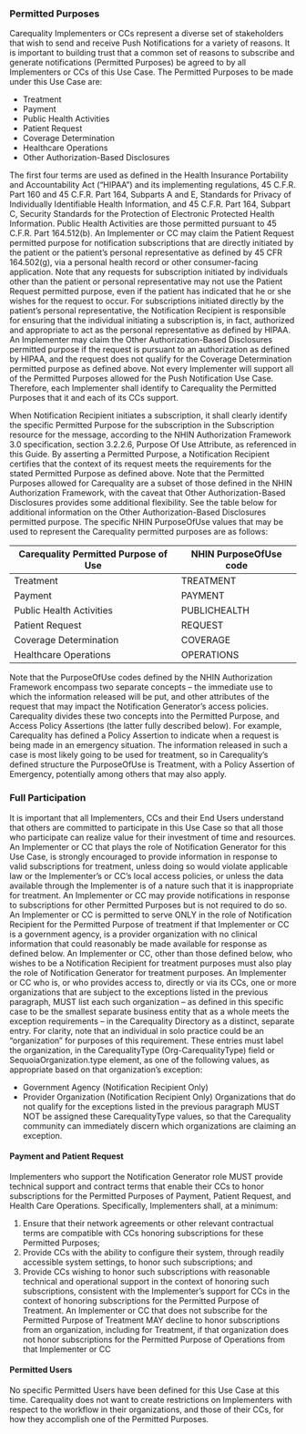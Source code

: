 ### Permitted Purposes
Carequality Implementers or CCs represent a diverse set of stakeholders that wish to send and receive Push Notifications for a variety of reasons. It is important to building trust that a common set of reasons to subscribe and generate notifications (Permitted Purposes) be agreed to by all Implementers or CCs of this Use Case. The Permitted Purposes to be made under this Use Case are:
*	Treatment
*	Payment
*	Public Health Activities
*	Patient Request
*	Coverage Determination
* Healthcare Operations
*	Other Authorization-Based Disclosures

The first four terms are used as defined in the Health Insurance Portability and Accountability Act (“HIPAA”) and its implementing regulations, 45 C.F.R. Part 160 and 45 C.F.R. Part 164, Subparts A and E, Standards for Privacy of Individually Identifiable Health Information, and 45 C.F.R. Part 164, Subpart C, Security Standards for the Protection of Electronic Protected Health Information. Public Health Activities are those permitted pursuant to 45 C.F.R. Part 164.512(b). An Implementer or CC  may claim the Patient Request permitted purpose for notification subscriptions that are directly initiated by the patient or the patient’s personal representative as defined by 45 CFR 164.502(g), via a personal health record or other consumer-facing application. Note that any requests for subscription initiated by individuals other than the patient or personal representative may not use the Patient Request permitted purpose, even if the patient has indicated that he or she wishes for the request to occur. For subscriptions initiated directly by the patient’s personal representative, the Notification Recipient is responsible for ensuring that the individual initiating a subscription is, in fact, authorized and appropriate to act as the personal representative as defined by HIPAA.
An Implementer may claim the Other Authorization-Based Disclosures permitted purpose if the request is pursuant to an authorization as defined by HIPAA, and the request does not qualify for the Coverage Determination permitted purpose as defined above.
Not every Implementer will support all of the Permitted Purposes allowed for the Push Notification Use Case. Therefore, each Implementer shall identify to Carequality the Permitted Purposes that it and each of its CCs support.

When Notification Recipient initiates a subscription, it shall clearly identify the specific Permitted Purpose for the subscription in the Subscription resource for the message, according to the NHIN Authorization Framework 3.0 specification, section 3.2.2.6, Purpose Of Use Attribute, as referenced in this Guide. By asserting a Permitted Purpose, a Notification Recipient certifies that the context of its request meets the requirements for the stated Permitted Purpose as defined above.  Note that the Permitted Purposes allowed for Carequality are a subset of those defined in the NHIN Authorization Framework, with the caveat that Other Authorization-Based Disclosures provides some additional flexibility. See the table below for additional information on the Other Authorization-Based Disclosures permitted purpose. The specific NHIN PurposeOfUse values that may be used to represent the Carequality permitted purposes are as follows:

|Carequality Permitted Purpose of Use | NHIN PurposeOfUse code |
|----------------|--------------------|
|Treatment|TREATMENT
|Payment|PAYMENT
|Public Health Activities|PUBLICHEALTH
|Patient Request|REQUEST|
|Coverage Determination|COVERAGE|
|Healthcare Operations|OPERATIONS|

Note that the PurposeOfUse codes defined by the NHIN Authorization Framework encompass two separate concepts – the immediate use to which the information released will be put, and other attributes of the request that may impact the Notification Generator’s access policies. Carequality divides these two concepts into the Permitted Purpose, and Access Policy Assertions (the latter fully described below). For example, Carequality has defined a Policy Assertion to indicate when a request is being made in an emergency situation. The information released in such a case is most likely going to be used for treatment, so in Carequality’s defined structure the PurposeOfUse is Treatment, with a Policy Assertion of Emergency, potentially among others that may also apply.



###	 Full Participation

It is important that all Implementers, CCs and their End Users understand that others are committed to participate in this Use Case so that all those who participate can realize value for their investment of time and resources.
An Implementer or CC that plays the role of Notification Generator for this Use Case, is strongly encouraged to provide information in response to valid subscriptions for treatment, unless doing so would violate applicable law or the Implementer’s or CC’s local access policies, or unless the data available through the Implementer is of a nature such that it is inappropriate for treatment. An Implementer or CC may provide notifications in response to subscriptions for other Permitted Purposes but is not required to do so.
An Implementer or CC is permitted to serve ONLY in the role of Notification Recipient for the Permitted Purpose of treatment if that Implementer or CC is a government agency, is a provider organization with no clinical information that could reasonably be made available for response as defined below. An Implementer or CC, other than those defined below, who wishes to be a Notification Recipient for treatment purposes must also play the role of Notification Generator for treatment purposes.
An Implementer or CC who is, or who provides access to, directly or via its CCs, one or more organizations that are subject to the exceptions listed in the previous paragraph, MUST list each such organization – as defined in this specific case to be the smallest separate business entity that as a whole meets the exception requirements – in the Carequality Directory as a distinct, separate entry. For clarity, note that an individual in solo practice could be an “organization” for purposes of this requirement. These entries must label the organization, in the CarequalityType  (Org-CarequalityType) field or SequoiaOrganization.type element, as one of the following values, as appropriate based on that organization’s exception:
*	Government Agency (Notification Recipient Only)
*	Provider Organization (Notification Recipient Only)
Organizations that do not qualify for the exceptions listed in the previous paragraph MUST NOT be assigned these CarequalityType values, so that the Carequality community can immediately discern which organizations are claiming an exception.

#### Payment and Patient Request
Implementers who support the Notification Generator role MUST provide technical support and contract terms that enable their CCs to honor subscriptions for the Permitted Purposes of Payment, Patient Request, and Health Care Operations. Specifically, Implementers shall, at a minimum:
1.	Ensure that their network agreements or other relevant contractual terms are compatible with CCs honoring subscriptions for these Permitted Purposes;
2.	Provide CCs with the ability to configure their system, through readily accessible system settings, to honor such subscriptions; and
3.	Provide CCs wishing to honor such subscriptions with reasonable technical and operational support in the context of honoring such subscriptions, consistent with the Implementer’s support for CCs in the context of honoring subscriptions for the Permitted Purpose of Treatment.
An Implementer or CC that does not  subscribe for the Permitted Purpose of Treatment MAY decline to honor subscriptions from an organization, including for Treatment, if that organization does not honor subscriptions for the Permitted Purpose of Operations from that Implementer or CC

#### Permitted Users
No specific Permitted Users have been defined for this Use Case at this time. Carequality does not want to create restrictions on Implementers with respect to the workflow in their organizations, and those of their CCs, for how they accomplish one of the Permitted Purposes.
